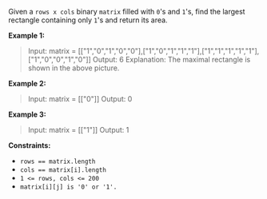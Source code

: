 Given a `rows x cols` binary `matrix` filled with `0`'s and `1`'s, 
find the largest rectangle containing only `1`'s and return its area.

**Example 1:**
> Input: matrix = [["1","0","1","0","0"],["1","0","1","1","1"],["1","1","1","1","1"],["1","0","0","1","0"]]
> Output: 6
> Explanation: The maximal rectangle is shown in the above picture.

**Example 2:**
> Input: matrix = [["0"]]
> Output: 0

**Example 3:**
> Input: matrix = [["1"]]
> Output: 1

**Constraints:**
* `rows == matrix.length`
* `cols == matrix[i].length`
* `1 <= rows, cols <= 200`
* `matrix[i][j] is '0' or '1'.`
